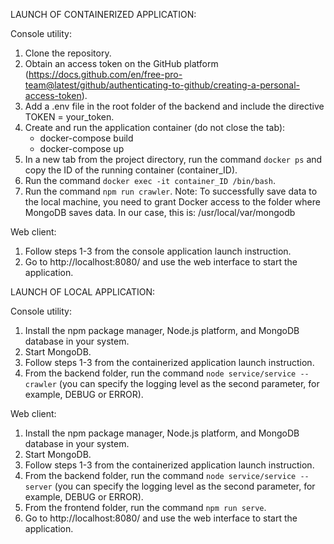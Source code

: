 LAUNCH OF CONTAINERIZED APPLICATION:

Console utility:

1. Clone the repository.
2. Obtain an access token on the GitHub platform (https://docs.github.com/en/free-pro-team@latest/github/authenticating-to-github/creating-a-personal-access-token).
3. Add a .env file in the root folder of the backend and include the directive TOKEN = your_token.
4. Create and run the application container (do not close the tab):
    - docker-compose build
    - docker-compose up
5. In a new tab from the project directory, run the command `docker ps` and copy the ID of the running container (container_ID).
6. Run the command `docker exec -it container_ID /bin/bash`.
7. Run the command `npm run crawler`.
Note: To successfully save data to the local machine, you need to grant Docker access to the folder where MongoDB saves data. In our case, this is: /usr/local/var/mongodb

Web client:

1. Follow steps 1-3 from the console application launch instruction.
2. Go to http://localhost:8080/ and use the web interface to start the application.

LAUNCH OF LOCAL APPLICATION:

Console utility:

1. Install the npm package manager, Node.js platform, and MongoDB database in your system.
2. Start MongoDB.
3. Follow steps 1-3 from the containerized application launch instruction.
4. From the backend folder, run the command `node service/service --crawler` (you can specify the logging level as the second parameter, for example, DEBUG or ERROR).

Web client:

1. Install the npm package manager, Node.js platform, and MongoDB database in your system.
2. Start MongoDB.
3. Follow steps 1-3 from the containerized application launch instruction.
4. From the backend folder, run the command `node service/service --server` (you can specify the logging level as the second parameter, for example, DEBUG or ERROR).
5. From the frontend folder, run the command `npm run serve`.
6. Go to http://localhost:8080/ and use the web interface to start the application.
